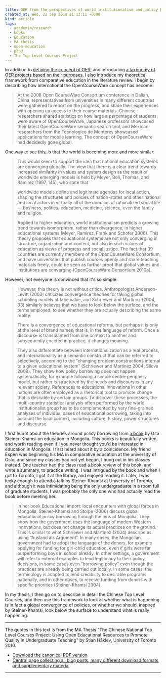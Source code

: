 ```yaml
---
title: OER from the perspectives of world institutionalism and policy borrowing
created_at: Wed, 22 Sep 2010 21:13:11 +0000
kind: article
tags:
  - academia/research
  - books
  - Education
  - MA thesis
  - open-education
  - p2pU
  - The Top Level Courses Project
---
```


In addition to [defining the concept of
OER](http://reganmian.net/blog/2010/09/16/definition-of-open-educational-resources/),
and introducing [a taxonomy of OER projects based on their
purposes](http://reganmian.net/blog/2010/09/17/categorizing-oer-based-on-four-purposes/),
I also introduce my theoretical framework from comparative education in
the literature review. I begin by describing how international the
OpenCourseWare concept has become:

> At the 2008 Open CourseWare Consortium conference in Dalian, China,
> representatives from universities in many different countries were
> gathered to report on the progress, and share their experiences with
> opening up access to their course materials. Chinese researchers
> shared statistics on how large a percentage of students were aware of
> OpenCourseWare, Japanese professors showcased their latest
> OpenCourseWare semantic search tool, and Mexican researchers from the
> Tecnologico de Monterey showcased applications for mobile learning.
> The concept of OpenCourseWare had decidedly gone global.

One way to see this, is that the world is becoming more and more
similar:

> This would seem to support the idea that national education systems
> are converging globally. The view that there is a clear trend towards
> increased similarity in values and system design as the result of
> worldwide emerging models is held by Meyer, Boli, Thomas, and Ramirez
> (1997, 145), who state that
>
> worldwide models define and legitimate agendas for local action,
> shaping the structures and policies of nation-states and other
> national and local actors in virtually all of the domains of
> rationalized social life — business, politics, education, medicine,
> science, even the family and religion.
>
> Applied to higher education, world institutionalism predicts a growing
> trend towards isomorphism, rather than divergence, in higher
> educational systems (Meyer, Ramirez, Frank and Schofer 2006). This
> theory proposes that educational systems are not only converging in
> structure, organization and content, but also in such values of
> education as views of progress and social justice. The fact that 39
> countries are currently members of the OpenCourseWare Consortium, and
> have universities that publish courses openly and share teaching
> materials freely, could be seen as further proof that global values
> and institutions are converging (OpenCourseWare Consortium 2010a).

However, not everyone is convinced that it's so simple:

> However, this theory is not without critics. Anthropologist
> Anderson-Levitt (2003) criticizes convergence theories for taking
> global schooling models at face value, and Schriewer and Martinez
> (2004, 33) similarly believes that we have to look below the surface,
> and the terms employed, to see whether they are actually describing
> the same reality:
>
> There is a convergence of educational reforms, but perhaps it is only
> at the level of brand names, that is, in the language of reform. Once
> a discourse is transplanted from one context to another and
> subsequently enacted in practice, it changes meaning.
>
> They also differentiate between internationalization as a real
> process, and internationality as a semantic construct that can be
> referred to selectively, according to the “changing problem
> constructions internal to a given educational system” (Schriewer and
> Martinez 2004; Silova 2009). They show how policy borrowing does not
> happen systematically, for example following a simple centre-periphery
> model, but rather is structured by the needs and discourses in any
> relevant society. References to educational innovations in other
> nations are often employed as a rhetorical tool to promote change that
> is desirable by certain groups. To discover these processes, the
> multi-country statistical analysis often performed by the world
> institutionalist group has to be complemented by very fine-grained
> analyses of individual cases of educational borrowing, taking into
> account the local context, including culture, history, power
> structures and discourse.

I first learnt about the theories around policy borrowing from [a
book](http://www.amazon.ca/Educational-Encounters-Global-Forces-Mongolia/dp/140396811X/ref=sr_1_5?ie=UTF8&s=books&qid=1285189636&sr=8-5)
by Gita Steiner-Khamsi on education in Mongolia. This books is
beautifully written, and worth reading even if I you never thought you'd
be interested in education in Mongolia. I first heard about it by a
coincidence. My friend Espen was beginning his MA in comparative
education at the university of Oslo, and since my classes had not yet
begun, I hung out in his classes instead. One teacher had the class read
a book review of this book, and write a summary, to practice writing. I
was intrigued by the book and when I got to Toronto, I got it at the
library, and enjoyed reading it. Later, I was lucky enough to attend a
talk by Steiner-Khamsi at University of Toronto, and although it was
intimidating being the only undergraduate in a room full of graduate
students, I was probably the only one who had actually read the book
before meeting her.

> In her book Educational import: local encounters with global forces in
> Mongolia, Steiner-Khamsi and Stolpe (2006) discuss global educational
> policy borrowing through the lens of Mongolia. They show how the
> government uses the language of modern Western innovations, but does
> not change its actual practices on the ground. This is similar to what
> Schriewer and Martinez (2004) describe as using “Ausland als
> Argument”. In many cases, the Mongolian government had to adopt the
> language of the donors, for example applying for funding for
> girl-child education, even if girls were far outperforming boys in
> school already. In other settings, a government will refer to external
> examples to lend legitimacy to their policy decisions, in some cases
> even “borrowing policy” even though the practices are already being
> carried out locally. In some cases, the terminology is adapted to lend
> credibility to desirable programs nationally, and in other cases, to
> receive funding from donors with specific priorities (Steiner-Khamsi
> 2004).

In my thesis, I then go on to describe in detail the Chinese Top Level
Courses, and then use this framework to look at whether what is
happening is in fact a global convergence of policies, or whether we
should, inspired by Steiner-Khamsi, look below the surface to understand
what is really happening.

* * * * *

The quotes in this text is from the MA Thesis "The Chinese National Top
Level Courses Project: Using Open Educational Resources to Promote
Quality in Undergraduate Teaching" by Stian Håklev, University of
Toronto 2010.

-   [Download the canonical PDF
  version](http://reganmian.net/top-level-courses/Haklev_Stian_201009_MA_thesis.pdf)
-   [Central page collecting all blog posts, many different download
  formats, and supplementary
  material](http://reganmian.net/top-level-courses)

* * * * *
